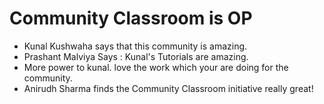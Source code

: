 # Community Classroom is OP

- Kunal Kushwaha says that this community is amazing.
- Prashant Malviya Says : Kunal's Tutorials are amazing.
- More power to kunal. love the work which your are doing for the community.
- Anirudh Sharma finds the Community Classroom initiative really great!
